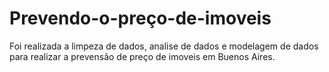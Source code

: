 # Prevendo-o-preço-de-imoveis
Foi realizada a limpeza de dados, analise de dados e modelagem de dados para realizar a prevensão de preço de imoveis em Buenos Aires.
